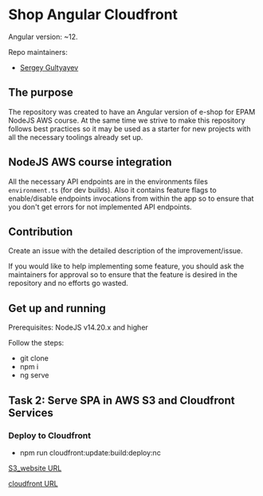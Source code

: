 # Shop Angular Cloudfront

Angular version: ~12.

Repo maintainers:

- [Sergey Gultyayev](https://github.com/gultyayev)

## The purpose

The repository was created to have an Angular version of e-shop for EPAM NodeJS AWS course. At the same time we strive to make this repository follows best practices so it may be used as a starter for new projects with all the necessary toolings already set up.

## NodeJS AWS course integration

All the necessary API endpoints are in the environments files `environment.ts` (for dev builds). Also it contains feature flags to enable/disable endpoints invocations from within the app so to ensure that you don't get errors for not implemented API endpoints.

## Contribution

Create an issue with the detailed description of the improvement/issue.

If you would like to help implementing some feature, you should ask the maintainers for approval so to ensure that the feature is desired in the repository and no efforts go wasted.

## Get up and running

Prerequisites: NodeJS v14.20.x and higher

Follow the steps:

- git clone
- npm i
- ng serve

## Task 2: Serve SPA in AWS S3 and Cloudfront Services

### Deploy to Cloudfront

- npm run cloudfront:update:build:deploy:nc

[S3_website URL](http://jas1337-shop-angular-cloudfront.s3-website-eu-west-1.amazonaws.com/)

[cloudfront URL](https://d25fwvg9qrlnyv.cloudfront.net/)

